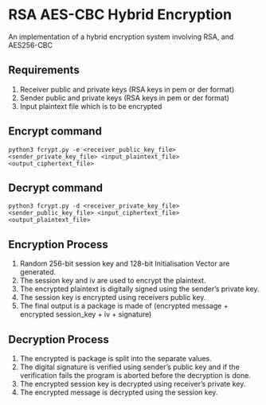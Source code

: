 # RSA AES-CBC Hybrid Encryption

An implementation of a hybrid encryption system involving RSA, and AES256-CBC

## Requirements

1. Receiver public and private keys (RSA keys in pem or der format)
2. Sender public and private keys (RSA keys in pem or der format)
3. Input plaintext file which is to be encrypted

## Encrypt command

`python3 fcrypt.py -e <receiver_public_key_file> <sender_private_key_file> <input_plaintext_file> <output_ciphertext_file>`

## Decrypt command

`python3 fcrypt.py -d <receiver_private_key_file> <sender_public_key_file> <input_ciphertext_file> <output_plaintext_file>`


## Encryption Process

1. Random 256-bit session key and 128-bit Initialisation Vector are generated.
2. The session key and iv are used to encrypt the plaintext.
3. The encrypted plaintext is digitally signed using the sender’s private key.
4. The session key is encrypted using receivers public key.
5. The final output is a package is made of (encrypted message + encrypted session_key + iv + signature)

## Decryption Process

1. The encrypted is package is split into the separate values.
2. The digital signature is verified using sender’s public key and if the verification fails the
program is aborted before the decryption is done.
3. The encrypted session key is decrypted using receiver’s private key.
4. The encrypted message is decrypted using the session key.
